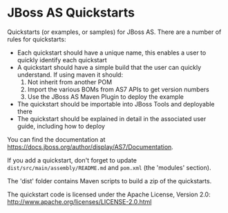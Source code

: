 JBoss AS Quickstarts 
====================

Quickstarts (or examples, or samples) for JBoss AS. There are a number of rules for quickstarts:

* Each quickstart should have a unique name, this enables a user to quickly identify each quickstart
* A quickstart should have a simple build that the user can quickly understand. If using maven it should:
  1. Not inherit from another POM
  2. Import the various BOMs from AS7 APIs to get version numbers
  3. Use the JBoss AS Maven Plugin to deploy the example
* The quickstart should be importable into JBoss Tools and deployable there
* The quickstart should be explained in detail in the associated user guide, including how to deploy

You can find the documentation at <https://docs.jboss.org/author/display/AS7/Documentation>.

If you add a quickstart, don't forget to update `dist/src/main/assembly/README.md` and `pom.xml` (the 'modules' section).

The 'dist' folder contains Maven scripts to build a zip of the quickstarts.

The quickstart code is licensed under the Apache License, Version 2.0:
<http://www.apache.org/licenses/LICENSE-2.0.html>
